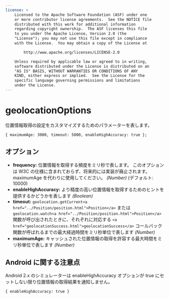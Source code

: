 ```yaml
---
license: >
    Licensed to the Apache Software Foundation (ASF) under one
    or more contributor license agreements.  See the NOTICE file
    distributed with this work for additional information
    regarding copyright ownership.  The ASF licenses this file
    to you under the Apache License, Version 2.0 (the
    "License"); you may not use this file except in compliance
    with the License.  You may obtain a copy of the License at

        http://www.apache.org/licenses/LICENSE-2.0

    Unless required by applicable law or agreed to in writing,
    software distributed under the License is distributed on an
    "AS IS" BASIS, WITHOUT WARRANTIES OR CONDITIONS OF ANY
    KIND, either express or implied.  See the License for the
    specific language governing permissions and limitations
    under the License.
---
```


geolocationOptions
==================

位置情報取得の設定をカスタマイズするためのパラメーターを表します。

    { maximumAge: 3000, timeout: 5000, enableHighAccuracy: true };

オプション
-------

- __frequency:__ 位置情報を取得する頻度をミリ秒で表します。 このオプションは W3C の仕様に含まれておらず、将来的には実装が廃止されます。 maximumAge を代わりに使用してください。 _(Number)_ (デフォルト: 10000)
- __enableHighAccuracy:__ より精度の高い位置情報を取得するためのヒントを提供するかどうかを表します _(Boolean)_
- __timeout:__ `geolocation.getCurrent<a href="../Position/position.html">Position</a>` または `geolocation.watch<a href="../Position/position.html">Position</a>` 関数が呼び出されたときに、それぞれに対応する `<a href="geolocationSuccess.html">geolocationSuccess</a>` コールバック関数が呼ばれるまでの最大経過時間をミリ秒単位で表します _(Number)_
- __maximumAge:__ キャッシュされた位置情報の取得を許容する最大時間をミリ秒単位で表します _(Number)_

Android に関する注意点
--------------

Android 2.x のシミュレーターは enableHighAccuracy オプションが true にセットしない限り位置情報の取得結果を通知しません。

    { enableHighAccuracy: true }

